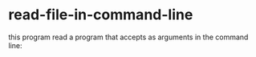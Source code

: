 # read-file-in-command-line


this program read a program that accepts as arguments in the command line:

